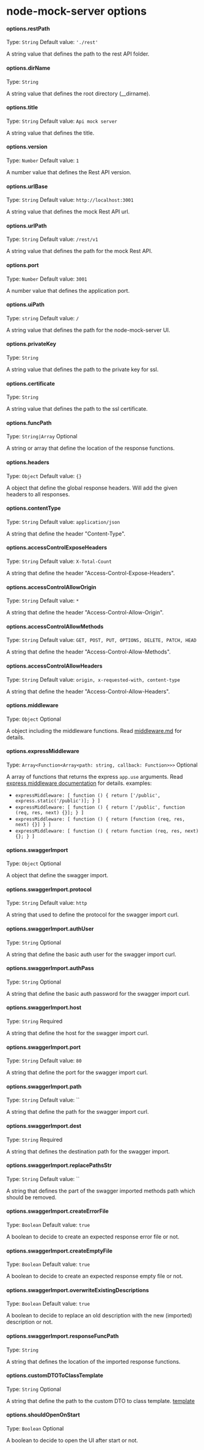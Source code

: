
# node-mock-server options

#### options.restPath
Type: `String`
Default value: `'./rest'`

A string value that defines the path to the rest API folder.

#### options.dirName
Type: `String`

A string value that defines the root directory (__dirname).

#### options.title
Type: `String`
Default value: `Api mock server`

A string value that defines the title.

#### options.version
Type: `Number`
Default value: `1`

A number value that defines the Rest API version.

#### options.urlBase
Type: `String`
Default value: `http://localhost:3001`

A string value that defines the mock Rest API url.

#### options.urlPath
Type: `String`
Default value: `/rest/v1`

A string value that defines the path for the mock Rest API.

#### options.port
Type: `Number`
Default value: `3001`

A number value that defines the application port.

#### options.uiPath
Type: `string`
Default value: `/`

A string value that defines the path for the node-mock-server UI.

#### options.privateKey
Type: `String`

A string value that defines the path to the private key for ssl.

#### options.certificate
Type: `String`

A string value that defines the path to the ssl certificate.

#### options.funcPath
Type: `String|Array`
Optional

A string or array that define the location of the response functions.

#### options.headers
Type: `Object`
Default value: `{}`

A object that define the global response headers. Will add the given headers to all responses.


#### options.contentType
Type: `String`
Default value: `application/json`

A string that define the header "Content-Type".


#### options.accessControlExposeHeaders
Type: `String`
Default value: `X-Total-Count`

A string that define the header "Access-Control-Expose-Headers".

#### options.accessControlAllowOrigin
Type: `String`
Default value: `*`

A string that define the header "Access-Control-Allow-Origin".

#### options.accessControlAllowMethods
Type: `String`
Default value: `GET, POST, PUT, OPTIONS, DELETE, PATCH, HEAD`

A string that define the header "Access-Control-Allow-Methods".


#### options.accessControlAllowHeaders
Type: `String`
Default value: `origin, x-requested-with, content-type`

A string that define the header "Access-Control-Allow-Headers".

#### options.middleware
Type: `Object`
Optional

A object including the middleware functions.
Read [middleware.md](/doc/readme-middleware.md) for details.

#### options.expressMiddleware
Type: `Array<Function<Array<path: string, callback: Function>>>`
Optional

A array of functions that returns the express `app.use` arguments.
Read [express middleware documentation](http://expressjs.com/en/api.html#app.use) for details.
examples:
* `expressMiddleware: [ function () { return ['/public', express.static('/public')]; } ]`
* `expressMiddleware: [ function () { return ['/public', function (req, res, next) {}]; } ]`
* `expressMiddleware: [ function () { return [function (req, res, next) {}] } ]`
* `expressMiddleware: [ function () { return function (req, res, next) {}; } ]`

#### options.swaggerImport
Type: `Object`
Optional

A object that define the swagger import.

#### options.swaggerImport.protocol
Type: `String`
Default value: `http`

A string that used to define the protocol for the swagger import curl.

#### options.swaggerImport.authUser
Type: `String`
Optional

A string that define the basic auth user for the swagger import curl.


#### options.swaggerImport.authPass
Type: `String`
Optional

A string that define the basic auth password for the swagger import curl.


#### options.swaggerImport.host
Type: `String`
Required

A string that define the host for the swagger import curl.


#### options.swaggerImport.port
Type: `String`
Default value: `80`

A string that define the port for the swagger import curl.


#### options.swaggerImport.path
Type: `String`
Default value: ``

A string that define the path for the swagger import curl.

#### options.swaggerImport.dest
Type: `String`
Required

A string that defines the destination path for the swagger import.

#### options.swaggerImport.replacePathsStr
Type: `String`
Default value: ``

A string that defines the part of the swagger imported methods path which should be removed.


#### options.swaggerImport.createErrorFile
Type: `Boolean`
Default value: `true`

A boolean to decide to create an expected response error file or not.

#### options.swaggerImport.createEmptyFile
Type: `Boolean`
Default value: `true`

A boolean to decide to create an expected response empty file or not.

#### options.swaggerImport.overwriteExistingDescriptions
Type: `Boolean`
Default value: `true`

A boolean to decide to replace an old description with the new (imported) description or not.

#### options.swaggerImport.responseFuncPath
Type: `String`

A string that defines the location of the imported response functions.


#### options.customDTOToClassTemplate
Type: `String`
Optional

A string that define the path to the custom DTO to class template.
[template](/src/templates/dto_es6flow.ejs)


#### options.shouldOpenOnStart
Type: `Boolean`
Optional

A boolean to decide to open the UI after start or not.
